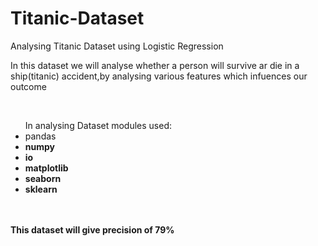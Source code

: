 # Titanic-Dataset
Analysing Titanic Dataset using Logistic Regression<br>
<p>In this dataset we will analyse whether a person will survive ar die in a ship(titanic) accident,by analysing various features which infuences our outcome</p><br>
<ul>In analysing Dataset modules used:<br>
<li>pandas<b></li>
<li>numpy<b></li>
<li>io<b></li>
  <li>matplotlib<b></li>
  <li>seaborn<b></li>
  <li>sklearn<b></li><br>
</ul><br>
This dataset will give precision of 79%
